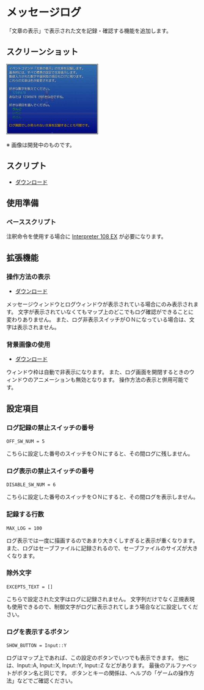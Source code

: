 # メッセージログ

「文章の表示」で表示された文を記録・確認する機能を追加します。

## スクリーンショット

![スクショ１](imgs/SS110218112425.jpg)

※ 画像は開発中のものです。

## スクリプト

- [ダウンロード](https://raw.githubusercontent.com/cacao-soft/RMVX/main/MessageLog.rb)

## 使用準備

### ベーススクリプト

注釈命令を使用する場合に [Interpreter 108 EX](https://raw.githubusercontent.com/cacao-soft/RMVX/main/Ex108i.rb) が必要になります。

## 拡張機能

### 操作方法の表示

- [ダウンロード](https://raw.githubusercontent.com/cacao-soft/RMVX/main/MessageLogInfo.rb)

メッセージウィンドウとログウィンドウが表示されている場合にのみ表示されます。
文字が表示されていなくてもマップ上のどこでもログ確認ができることに変わりありません。
また、ログ非表示スイッチがＯＮになっている場合は、文字は表示されません。

### 背景画像の使用

- [ダウンロード](https://raw.githubusercontent.com/cacao-soft/RMVX/main/MessageLogBack.rb)

ウィンドウ枠は自動で非表示になります。
また、ログ画面を開閉するときのウィンドウのアニメーションも無効となります。
操作方法の表示と併用可能です。

## 設定項目

### ログ記録の禁止スイッチの番号

```
OFF_SW_NUM = 5
```
こちらに設定した番号のスイッチをＯＮにすると、その間ログに残しません。

### ログ表示の禁止スイッチの番号

```
DISABLE_SW_NUM = 6
```
こちらに設定した番号のスイッチをＯＮにすると、その間ログを表示しません。

### 記録する行数

```
MAX_LOG = 100
```
ログ表示では一度に描画するのであまり大きくしすぎると表示が重くなります。
また、ログはセーブファイルに記録されるので、セーブファイルのサイズが大きくなります。

### 除外文字

```
EXCEPTS_TEXT = []
```
こちらで設定された文字はログに記録されません。
文字列だけでなく正規表現も使用できるので、制御文字がログに表示されてしまう場合などに設定してください。

### ログを表示するボタン
```
SHOW_BUTTON = Input::Y
```
ログはマップ上であれば、この設定のボタンでいつでも表示できます。
他には、Input::A, Input::X, Input::Y, Input::Z などがあります。
最後のアルファベットがボタン名と同じです。
ボタンとキーの関係は、ヘルプの「ゲームの操作方法」などでご確認ください。
